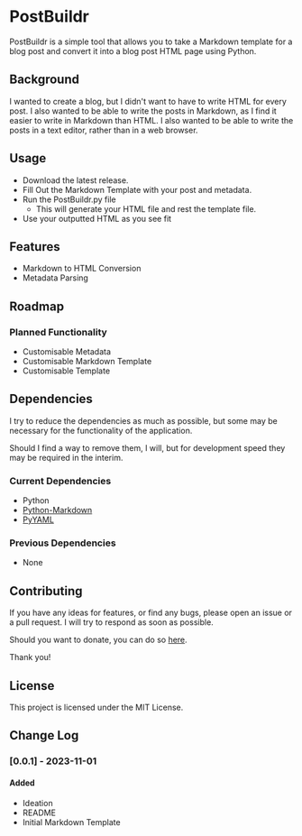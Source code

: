 # PostBuildr
PostBuildr is a simple tool that allows you to take a Markdown template for a blog post and convert it into a blog post HTML page using Python.

## Background

I wanted to create a blog, but I didn't want to have to write HTML for every post. I also wanted to be able to write the posts in Markdown, as I find it easier to write in Markdown than HTML. I also wanted to be able to write the posts in a text editor, rather than in a web browser.

## Usage
- Download the latest release.
- Fill Out the Markdown Template with your post and metadata.
- Run the PostBuildr.py file
    - This will generate your HTML file and rest the template file.
- Use your outputted HTML as you see fit

## Features
- Markdown to HTML Conversion
- Metadata Parsing

## Roadmap

### Planned Functionality
- Customisable Metadata
- Customisable Markdown Template
- Customisable Template

## Dependencies
I try to reduce the dependencies as much as possible, but some may be necessary for the functionality of the application.

Should I find a way to remove them, I will, but for development speed they may be required in the interim.

### Current Dependencies

- Python
- [Python-Markdown](https://python-markdown.github.io/)
- [PyYAML](https://pyyaml.org/)

### Previous Dependencies
- None

## Contributing
If you have any ideas for features, or find any bugs, please open an issue or a pull request. I will try to respond as soon as possible.

Should you want to donate, you can do so [here](https://www.buymeacoffee.com/caddickbrown).

Thank you!

## License
This project is licensed under the MIT License.

## Change Log

### [0.0.1] - 2023-11-01

#### Added

- Ideation
- README
- Initial Markdown Template